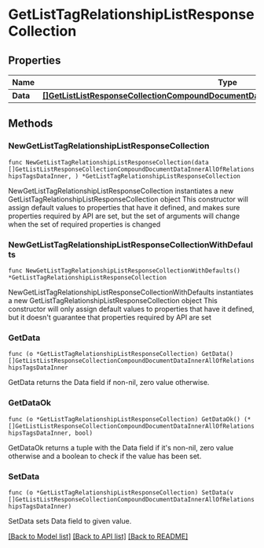 # GetListTagRelationshipListResponseCollection

## Properties

Name | Type | Description | Notes
------------ | ------------- | ------------- | -------------
**Data** | [**[]GetListListResponseCollectionCompoundDocumentDataInnerAllOfRelationshipsTagsDataInner**](GetListListResponseCollectionCompoundDocumentDataInnerAllOfRelationshipsTagsDataInner.md) |  | 

## Methods

### NewGetListTagRelationshipListResponseCollection

`func NewGetListTagRelationshipListResponseCollection(data []GetListListResponseCollectionCompoundDocumentDataInnerAllOfRelationshipsTagsDataInner, ) *GetListTagRelationshipListResponseCollection`

NewGetListTagRelationshipListResponseCollection instantiates a new GetListTagRelationshipListResponseCollection object
This constructor will assign default values to properties that have it defined,
and makes sure properties required by API are set, but the set of arguments
will change when the set of required properties is changed

### NewGetListTagRelationshipListResponseCollectionWithDefaults

`func NewGetListTagRelationshipListResponseCollectionWithDefaults() *GetListTagRelationshipListResponseCollection`

NewGetListTagRelationshipListResponseCollectionWithDefaults instantiates a new GetListTagRelationshipListResponseCollection object
This constructor will only assign default values to properties that have it defined,
but it doesn't guarantee that properties required by API are set

### GetData

`func (o *GetListTagRelationshipListResponseCollection) GetData() []GetListListResponseCollectionCompoundDocumentDataInnerAllOfRelationshipsTagsDataInner`

GetData returns the Data field if non-nil, zero value otherwise.

### GetDataOk

`func (o *GetListTagRelationshipListResponseCollection) GetDataOk() (*[]GetListListResponseCollectionCompoundDocumentDataInnerAllOfRelationshipsTagsDataInner, bool)`

GetDataOk returns a tuple with the Data field if it's non-nil, zero value otherwise
and a boolean to check if the value has been set.

### SetData

`func (o *GetListTagRelationshipListResponseCollection) SetData(v []GetListListResponseCollectionCompoundDocumentDataInnerAllOfRelationshipsTagsDataInner)`

SetData sets Data field to given value.



[[Back to Model list]](../README.md#documentation-for-models) [[Back to API list]](../README.md#documentation-for-api-endpoints) [[Back to README]](../README.md)


